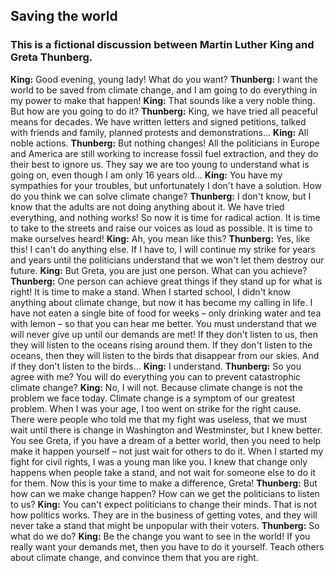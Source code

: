 ## Saving the world
### This is a fictional discussion between Martin Luther King and Greta Thunberg.
**King:** Good evening, young lady! What do you want?
**Thunberg:** I want the world to be saved from climate change, and I am going to do everything in my power to make that happen!
**King:** That sounds like a very noble thing. But how are you going to do it?
**Thunberg:** King, we have tried all peaceful means for decades. We have written letters and signed petitions, talked with friends and family, planned protests and demonstrations…
**King:** All noble actions.
**Thunberg:** But nothing changes! All the politicians in Europe and America are still working to increase fossil fuel extraction, and they do their best to ignore us. They say we are too young to understand what is going on, even though I am only 16 years old…
**King:** You have my sympathies for your troubles, but unfortunately I don't have a solution. How do you think we can solve climate change?
**Thunberg:** I don't know, but I know that the adults are not doing anything about it. We have tried everything, and nothing works! So now it is time for radical action. It is time to take to the streets and raise our voices as loud as possible. It is time to make ourselves heard!
**King:** Ah, you mean like this?
**Thunberg:** Yes, like this! I can't do anything else. If I have to, I will continue my strike for years and years until the politicians understand that we won't let them destroy our future.
**King:** But Greta, you are just one person. What can you achieve?
**Thunberg:** One person can achieve great things if they stand up for what is right! It is time to make a stand. When I started school, I didn't know anything about climate change, but now it has become my calling in life. I have not eaten a single bite of food for weeks – only drinking water and tea with lemon – so that you can hear me better. You must understand that we will never give up until our demands are met! If they don't listen to us, then they will listen to the oceans rising around them. If they don't listen to the oceans, then they will listen to the birds that disappear from our skies. And if they don't listen to the birds…
**King:** I understand.
**Thunberg:** So you agree with me? You will do everything you can to prevent catastrophic climate change?
**King:** No, I will not. Because climate change is not the problem we face today. Climate change is a symptom of our greatest problem.
When I was your age, I too went on strike for the right cause. There were people who told me that my fight was useless, that we must wait until there is change in Washington and Westminster, but I knew better. You see Greta, if you have a dream of a better world, then you need to help make it happen yourself – not just wait for others to do it.
When I started my fight for civil rights, I was a young man like you. I knew that change only happens when people take a stand, and not wait for someone else to do it for them. Now this is your time to make a difference, Greta!
**Thunberg:** But how can we make change happen? How can we get the politicians to listen to us?
**King:** You can't expect politicians to change their minds. That is not how politics works. They are in the business of getting votes, and they will never take a stand that might be unpopular with their voters.
**Thunberg:** So what do we do?
**King:** Be the change you want to see in the world! If you really want your demands met, then you have to do it yourself. Teach others about climate change, and convince them that you are right.